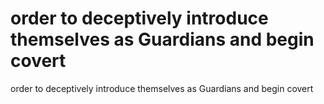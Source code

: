 # order to deceptively introduce themselves as Guardians and begin covert

order to deceptively introduce themselves as Guardians and begin covert